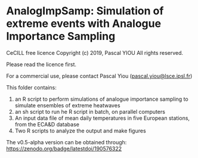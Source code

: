 # AnalogImpSamp: Simulation of extreme events with Analogue Importance Sampling
CeCILL free licence
Copyright (c) 2019, Pascal YIOU
All rights reserved.

Please read the licence first.

For a commercial use, please contact Pascal Yiou (pascal.yiou@lsce.ipsl.fr)

This folder contains:
1. an R script to perform simulations of analogue importance sampling to simulate ensembles of extreme heatwaves
2. an sh script to run he R script in batch, on parallel computers
3. An input data file of mean daily temperatures in five European stations, from the ECA&D database
4. Two R scripts to analyze the output and make figures

The v0.5-alpha version can be obtained through: https://zenodo.org/badge/latestdoi/190576322
